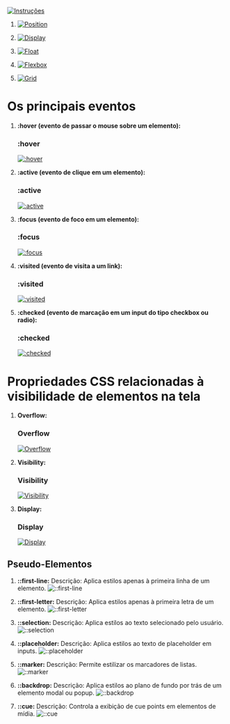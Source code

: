 [![Instruções](https://img.shields.io/badge/Back-red?style=for-the-badge)](../../Implementação_de_HTML_CSS_JavaScript.md)

1. [![Position](https://img.shields.io/badge/Position-blue?style=for-the-badge)](Position.md)

2. [![Display](https://img.shields.io/badge/Display-green?style=for-the-badge)](Display.md)

3. [![Float](https://img.shields.io/badge/Float-yellow?style=for-the-badge)](Float.md)

4. [![Flexbox](https://img.shields.io/badge/Flexbox-purple?style=for-the-badge)](Flexbox.md)

5. [![Grid](https://img.shields.io/badge/Grid-orange?style=for-the-badge)](Grid.md)



#    Os principais eventos

1. **:hover (evento de passar o mouse sobre um elemento):**
   ### :hover
   [![:hover](https://img.shields.io/badge/:hover-blue?style=for-the-badge)](URL_HOVER)


2. **:active (evento de clique em um elemento):**
   ### :active
   [![:active](https://img.shields.io/badge/:active-green?style=for-the-badge)](URL_ACTIVE)


3. **:focus (evento de foco em um elemento):**
   ### :focus
   [![:focus](https://img.shields.io/badge/:focus-yellow?style=for-the-badge)](URL_FOCUS)


4. **:visited (evento de visita a um link):**
   ### :visited
   [![:visited](https://img.shields.io/badge/:visited-purple?style=for-the-badge)](URL_VISITED)


5. **:checked (evento de marcação em um input do tipo checkbox ou radio):**
   ### :checked
   [![:checked](https://img.shields.io/badge/:checked-orange?style=for-the-badge)](URL_CHECKED)


#   Propriedades CSS relacionadas à visibilidade de elementos na tela

1. **Overflow:**
   ### Overflow
   [![Overflow](https://img.shields.io/badge/Overflow-blue?style=for-the-badge)](URL_OVERFLOW)

2. **Visibility:**
   ### Visibility
   [![Visibility](https://img.shields.io/badge/Visibility-green?style=for-the-badge)](URL_VISIBILITY)

3. **Display:**
   ### Display
   [![Display](https://img.shields.io/badge/Display-yellow?style=for-the-badge)](URL_DISPLAY)


## Pseudo-Elementos

1. **::first-line:**
   Descrição: Aplica estilos apenas à primeira linha de um elemento.
   ![::first-line](https://img.shields.io/badge/::first-line-blue?style=for-the-badge)

2. **::first-letter:**
   Descrição: Aplica estilos apenas à primeira letra de um elemento.
   ![::first-letter](https://img.shields.io/badge/::first-letter-green?style=for-the-badge)

3. **::selection:**
   Descrição: Aplica estilos ao texto selecionado pelo usuário.
   ![::selection](https://img.shields.io/badge/::selection-yellow?style=for-the-badge)

4. **::placeholder:**
   Descrição: Aplica estilos ao texto de placeholder em inputs.
   ![::placeholder](https://img.shields.io/badge/::placeholder-purple?style=for-the-badge)

5. **::marker:**
   Descrição: Permite estilizar os marcadores de listas.
   ![::marker](https://img.shields.io/badge/::marker-orange?style=for-the-badge)

6. **::backdrop:**
   Descrição: Aplica estilos ao plano de fundo por trás de um elemento modal ou popup.
   ![::backdrop](https://img.shields.io/badge/::backdrop-blue?style=for-the-badge)

7. **::cue:**
   Descrição: Controla a exibição de cue points em elementos de mídia.
   ![::cue](https://img.shields.io/badge/::cue-green?style=for-the-badge)
